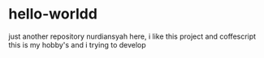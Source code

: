 # hello-worldd
just another repository
nurdiansyah here, i like this project and coffescript
this is my hobby's and i trying to develop
